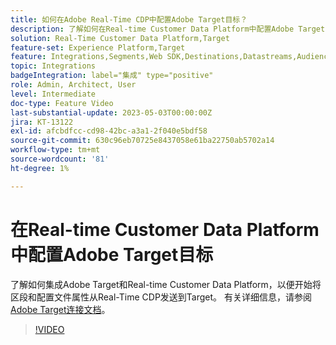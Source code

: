 ```yaml
---
title: 如何在Adobe Real-Time CDP中配置Adobe Target目标？
description: 了解如何在Real-time Customer Data Platform中配置Adobe Target目标，以便开始将区段和配置文件属性从Real-Time CDP发送到Target。
solution: Real-Time Customer Data Platform,Target
feature-set: Experience Platform,Target
feature: Integrations,Segments,Web SDK,Destinations,Datastreams,Audiences,Experience Targeting
topic: Integrations
badgeIntegration: label="集成" type="positive"
role: Admin, Architect, User
level: Intermediate
doc-type: Feature Video
last-substantial-update: 2023-05-03T00:00:00Z
jira: KT-13122
exl-id: afcbdfcc-cd98-42bc-a3a1-2f040e5bdf58
source-git-commit: 630c96eb70725e8437058e61ba22750ab5702a14
workflow-type: tm+mt
source-wordcount: '81'
ht-degree: 1%

---
```


# 在Real-time Customer Data Platform中配置Adobe Target目标

了解如何集成Adobe Target和Real-time Customer Data Platform，以便开始将区段和配置文件属性从Real-Time CDP发送到Target。 有关详细信息，请参阅[Adobe Target连接文档](https://experienceleague.adobe.com/docs/experience-platform/destinations/catalog/personalization/adobe-target-connection.html)。

>[!VIDEO](https://video.tv.adobe.com/v/3418799/?learn=on)
